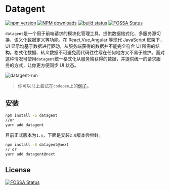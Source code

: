 # Datagent

[![npm version](https://img.shields.io/npm/v/datagent.svg)](https://www.npmjs.com/package/datagent)
[![NPM downloads](http://img.shields.io/npm/dm/datagent.svg)](https://www.npmjs.com/package/datagent)
[![build status](https://travis-ci.org/lpreterite/datagent.svg?branch=master)](https://travis-ci.org/lpreterite/datagent)
[![FOSSA Status](https://app.fossa.io/api/projects/git%2Bgithub.com%2Flpreterite%2Fdatagent.svg?type=shield)](https://app.fossa.io/projects/git%2Bgithub.com%2Flpreterite%2Fdatagent?ref=badge_shield)

`datagent`是一个用于前端请求的模块化管理工具，提供数据格式化、多服务源切换、语义化数据定义等功能。在 React,Vue,Angular 等现代 JavaScript 框架下，UI 显示均基于数据进行驱动，从服务端获得的数据并不能完全符合 UI 所需的结构。格式化数据、转义数据不可避免而代码往往写在任何地方又不易于维护。面对这种情况可使用`datagent`统一格式化从服务端获得的数据，并提供统一的请求服务的方式，让你更方便同步 UI 状态。

![datagent-run](./assets/images/datagent-run.png)

> 你可以马上尝试在`codepen`上的[例子](https://codepen.io/packy1980/pen/OEpNWW/)。

## 安装

```sh
npm install -S datagent
//or
yarn add datagent
```

目前正式版本为`1.x`，下面是安装`2.0`版本尝尝鲜。

```sh
npm install -S datagent@next
// or
yarn add datagent@next
```

## License

[![FOSSA Status](https://app.fossa.io/api/projects/git%2Bgithub.com%2Flpreterite%2Fdatagent.svg?type=large)](https://app.fossa.io/projects/git%2Bgithub.com%2Flpreterite%2Fdatagent?ref=badge_large)